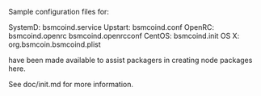 Sample configuration files for:

SystemD: bsmcoind.service
Upstart: bsmcoind.conf
OpenRC:  bsmcoind.openrc
         bsmcoind.openrcconf
CentOS:  bsmcoind.init
OS X:    org.bsmcoin.bsmcoind.plist

have been made available to assist packagers in creating node packages here.

See doc/init.md for more information.
